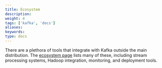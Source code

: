 ```yaml
---
title: Ecosystem
description: 
weight: 4
tags: ['kafka', 'docs']
aliases: 
keywords: 
type: docs
---
```


There are a plethora of tools that integrate with Kafka outside the main distribution. The [ ecosystem page](https://cwiki.apache.org/confluence/display/KAFKA/Ecosystem) lists many of these, including stream processing systems, Hadoop integration, monitoring, and deployment tools. 
